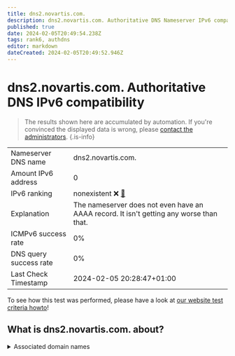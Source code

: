 ```yaml
---
title: dns2.novartis.com.
description: dns2.novartis.com. Authoritative DNS Nameserver IPv6 compatibility
published: true
date: 2024-02-05T20:49:54.238Z
tags: rank6, authdns
editor: markdown
dateCreated: 2024-02-05T20:49:52.946Z
---
```


# dns2.novartis.com. Authoritative DNS IPv6 compatibility

> The results shown here are accumulated by automation. If you're convinced the displayed data is wrong, please [contact the administrators](/howto/chat). 
{.is-info}




|   |   |
| - | - |
| Nameserver DNS name | dns2.novartis.com.
| Amount IPv6 address | 0
| IPv6 ranking | nonexistent :x: [🔗](/howto/ranking) |
| Explanation | The nameserver does not even have an AAAA record. It isn't getting any worse than that. |
| ICMPv6 success rate | 0%|
| DNS query success rate | 0% |
| Last Check Timestamp | 2024-02-05 20:28:47+01:00 |

To see how this test was performed, please have a look at [our website test criteria howto](/howto/testcriteria/authdns)!


## What is dns2.novartis.com. about?






<details>
<summary>Associated domain names</summary>

www.novartis.com

</details>
